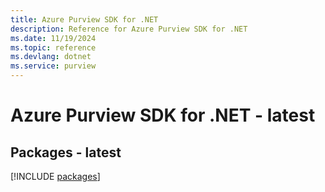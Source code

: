 ```yaml
---
title: Azure Purview SDK for .NET
description: Reference for Azure Purview SDK for .NET
ms.date: 11/19/2024
ms.topic: reference
ms.devlang: dotnet
ms.service: purview
---
```

# Azure Purview SDK for .NET - latest
## Packages - latest
[!INCLUDE [packages](purview-index.md)]
